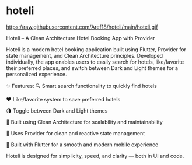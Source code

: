 # hoteli

https://raw.githubusercontent.com/Aref18/hoteli/main/hoteli.gif

Hoteli – A Clean Architecture Hotel Booking App with Provider

Hoteli is a modern hotel booking application built using Flutter, Provider for state management, and Clean Architecture principles. Developed individually, the app enables users to easily search for hotels, like/favorite their preferred places, and switch between Dark and Light themes for a personalized experience.

✨ Features:
🔍 Smart search functionality to quickly find hotels

❤️ Like/favorite system to save preferred hotels

🌗 Toggle between Dark and Light themes

🧱 Built using Clean Architecture for scalability and maintainability

🧩 Uses Provider for clean and reactive state management

📱 Built with Flutter for a smooth and modern mobile experience

Hoteli is designed for simplicity, speed, and clarity — both in UI and code.
